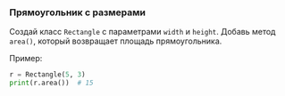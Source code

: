 ### Прямоугольник с размерами
Создай класс `Rectangle` с параметрами `width` и `height`.
Добавь метод `area()`, который возвращает площадь прямоугольника.

Пример:
```python
r = Rectangle(5, 3)
print(r.area())  # 15
```